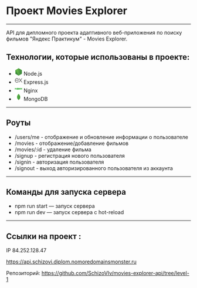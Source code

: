 # Проект Movies Explorer

------------------------------------------------------------------

API для дипломного проекта адаптивного веб-приложения по поиску фильмов "Яндекс Практикум" - Movies Explorer.

## Технологии, которые использованы в проекте:
* <img src="https://github.com/devicons/devicon/blob/master/icons/nodejs/nodejs-original.svg" title="nodejs" alt="nodejs" width="20" height="20"/> Node.js
* <img src="https://github.com/devicons/devicon/blob/master/icons/express/express-original.svg" title="express" alt="express" width="20" height="20"/> Express.js
* <img src="https://github.com/devicons/devicon/blob/master/icons/nginx/nginx-original.svg" title="express" alt="nginx" width="20" height="20"/> Nginx
* <img src="https://github.com/devicons/devicon/blob/master/icons/mongodb/mongodb-original.svg" title="mongodb" alt="mongodb" width="20" height="20"/> MongoDB

------------------------------------------------------------------------
## Роуты

- /users/me - отображение и обновление информации о пользователе
- /movies - отображение/добавление фильмов
- /movies/:id - удаление фильма
- /signup - регистрация нового пользователя
- /signin - авторизация пользователя
- /signout - выход авторизированного пользователя из аккаунта

------------------------------------------------------------------
## Команды для запуска сервера

- npm run start — запуск сервера
- npm run dev — запуск сервера с hot-reload

------------------------------------------------------------------
## Ссылки на проект :

IP 84.252.128.47

https://api.schizovi.diplom.nomoredomainsmonster.ru

Репозиторий:  https://github.com/SchizoVIv/movies-explorer-api/tree/level-1
